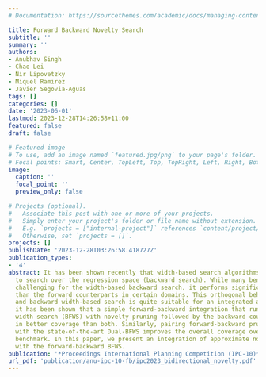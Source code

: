 ```yaml
---
# Documentation: https://sourcethemes.com/academic/docs/managing-content/

title: Forward Backward Novelty Search
subtitle: ''
summary: ''
authors:
- Anubhav Singh
- Chao Lei
- Nir Lipovetzky
- Miquel Ramirez
- Javier Segovia-Aguas
tags: []
categories: []
date: '2023-06-01'
lastmod: 2023-12-28T14:26:58+11:00
featured: false
draft: false

# Featured image
# To use, add an image named `featured.jpg/png` to your page's folder.
# Focal points: Smart, Center, TopLeft, Top, TopRight, Left, Right, BottomLeft, Bottom, BottomRight.
image:
  caption: ''
  focal_point: ''
  preview_only: false

# Projects (optional).
#   Associate this post with one or more of your projects.
#   Simply enter your project's folder or file name without extension.
#   E.g. `projects = ["internal-project"]` references `content/project/deep-learning/index.md`.
#   Otherwise, set `projects = []`.
projects: []
publishDate: '2023-12-28T03:26:58.418727Z'
publication_types:
- '4'
abstract: It has been shown recently that width-based search algorithms can be employed
  to search over the regression space (backward search). While many benchmarks are
  challenging for the width-based backward search, it performs significantly better
  than the forward counterparts in certain domains. This orthogonal behavior of forward
  and backward width-based search is quite suitable for an integrated approach. Indeed,
  it has been shown that a simple forward-backward integration that runs forward best-first
  width search (BFWS) with novelty pruning followed by the backward counterpart results
  in better coverage than both. Similarly, pairing forward-backward pruned BFWS algorithm
  with the state-of-the-art Dual-BFWS improves the overall coverage over the IPC satisficing
  benchmark. In this paper, we present an integration of approximate novelty search
  with the forward-backward BFWS.
publication: '*Proceedings International Planning Competition (IPC-10)*'
url_pdf: 'publication/anu-ipc-10-fb/ipc2023_bidirectional_novelty.pdf'
---
```

